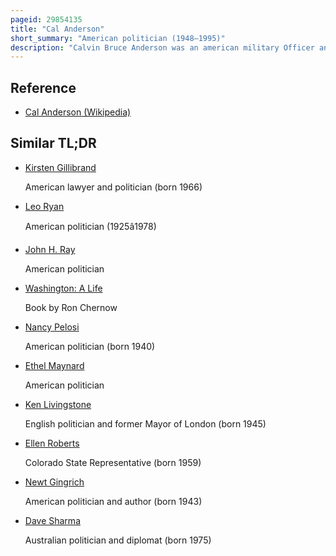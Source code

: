 ```yaml
---
pageid: 29854135
title: "Cal Anderson"
short_summary: "American politician (1948–1995)"
description: "Calvin Bruce Anderson was an american military Officer and Politician who served in the Washington State Senate in 1995 as a Representative for the 43rd District. A Member of the Democratic Party, he previously served as a Member of the Washington House of Representatives from 1987 to 1995, and was the first openly gay Member of the Washington State Legislature."
---
```


## Reference

- [Cal Anderson (Wikipedia)](https://en.wikipedia.org/?curid=29854135)

## Similar TL;DR

- [Kirsten Gillibrand](/tldr/en/kirsten-gillibrand)

  American lawyer and politician (born 1966)

- [Leo Ryan](/tldr/en/leo-ryan)

  American politician (1925â1978)

- [John H. Ray](/tldr/en/john-h-ray)

  American politician

- [Washington: A Life](/tldr/en/washington-a-life)

  Book by Ron Chernow

- [Nancy Pelosi](/tldr/en/nancy-pelosi)

  American politician (born 1940)

- [Ethel Maynard](/tldr/en/ethel-maynard)

  American politician

- [Ken Livingstone](/tldr/en/ken-livingstone)

  English politician and former Mayor of London (born 1945)

- [Ellen Roberts](/tldr/en/ellen-roberts)

  Colorado State Representative (born 1959)

- [Newt Gingrich](/tldr/en/newt-gingrich)

  American politician and author (born 1943)

- [Dave Sharma](/tldr/en/dave-sharma)

  Australian politician and diplomat (born 1975)
